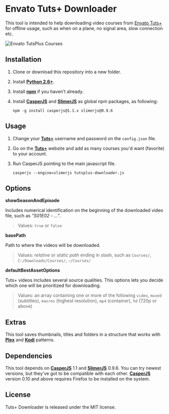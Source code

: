 **Envato Tuts+ Downloader**
==========================
This tool is intended to help downloading video courses from [Envato Tuts+](https://tutsplus.com/) for offline usage, such as when on a plane, no signal area, slow connection etc.

![Envato TutsPlus Courses](https://i.imgur.com/RSkMwjf.png)

Installation
----------------

 1. Clone or download this repository into a new folder.
 2. Install [**Python 2.6+**](https://www.python.org/downloads/).
 3. Install [**npm**](https://www.npmjs.com/get-npm) if you haven't already.
 4. Install [**CasperJS**](http://casperjs.org/) and [**SlimerJS**](https://slimerjs.org) as global npm packages, as following: 

     `npm -g install casperjs@1.1.x slimerjs@0.9.6`

Usage
-----
1. Change your [**Tuts+**](https://tutsplus.com/) username and password on the `config.json` file.
2. Go on the [**Tuts+**](https://tutsplus.com/) website and add as many courses you'd want (favorite) to your account.
2. Run CasperJS pointing to the main javascript file.

     `casperjs --engine=slimerjs tutsplus-downloader.js`

## Options ##
**showSeasonAndEpisode**

Includes numerical identification on the beginning of the downloaded video file, such as *"S01E02 - ..."*.

> Values: `true` or `false`


**basePath**

Path to where the videos will be downloaded. 

> Values: *relative* or *static path* ending in slash, such as
> `Courses/`, `C:/Downloads/Courses/`, `~/Courses/`


**defaultBestAssetOptions**

Tuts+ videos includes several source qualities. This options lets you decide which one will be prioritized for downloading.

> Values: an array containing one or more of the following `video`,
> `muxed` (subtitles), `maxres` (highest resolution), `mp4` (container),
> `hd` (720p or above)


Extras
------
This tool saves thumbnails, titles and folders in a structure that works with [**Plex**](https://www.plex.tv/) and [**Kodi**](https://kodi.tv/) patterns.

Dependencies
------------
This tool depends on [**CasperJS**](http://casperjs.org/) 1.1 and [**SlimerJS**](https://slimerjs.org) 0.9.6. 
You can try newest versions, but they've got to be compatible with each other. [**CasperJS**](http://casperjs.org/) version 0.10 and above requires Firefox to be installed on the system.  

License
-------
Tuts+ Downloader is released under the MIT license.
